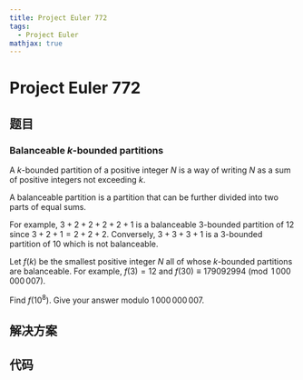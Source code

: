 ```yaml
---
title: Project Euler 772
tags:
  - Project Euler
mathjax: true
---
```

<escape><!-- more --></escape>
    
# Project Euler 772
## 题目
### Balanceable $k$-bounded partitions

A $k$-bounded partition of a positive integer $N$ is a way of writing $N$ as a sum of positive integers not exceeding $k$.

A balanceable partition is a partition that can be further divided into two parts of equal sums.

For example, $3 + 2 + 2 + 2 + 2 + 1$ is a balanceable $3$-bounded partition of $12$ since $3 + 2 + 1 = 2 + 2 + 2$. Conversely, $3 + 3 + 3 + 1$ is a $3$-bounded partition of $10$ which is not balanceable.

Let $f(k)$ be the smallest positive integer $N$ all of whose $k$-bounded partitions are balanceable. For example, $f(3) = 12$ and $f(30) \equiv 179092994 \pmod {1\,000\,000\,007}$.

Find $f(10^8)$. Give your answer modulo $1\,000\,000\,007$.


## 解决方案


## 代码


